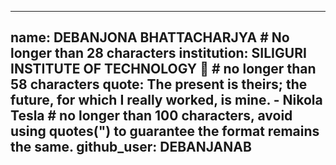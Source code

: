 
---
name: DEBANJONA BHATTACHARJYA # No longer than 28 characters
institution: SILIGURI INSTITUTE OF TECHNOLOGY 🚩 # no longer than 58 characters
quote: The present is theirs; the future, for which I really worked, is mine. - Nikola Tesla # no longer than 100 characters, avoid using quotes(") to guarantee the format remains the same.
github_user: DEBANJANAB
---
